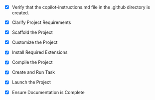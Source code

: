 <!-- Use this file to provide workspace-specific custom instructions to Copilot. For more details, visit https://code.visualstudio.com/docs/copilot/copilot-customization#_use-a-githubcopilotinstructionsmd-file -->
- [x] Verify that the copilot-instructions.md file in the .github directory is created.

- [x] Clarify Project Requirements
	<!-- Next.js clothing brand website with TypeScript, Tailwind CSS, Framer Motion, neon theme -->

- [x] Scaffold the Project
	<!-- Project created with Next.js, TypeScript, Tailwind CSS, App Router, and Framer Motion installed -->

- [x] Customize the Project
	<!-- Created custom theme with neon colors, navigation, hero, featured collections, footer, shop page, about page, and contact page with smooth animations -->

- [x] Install Required Extensions
	<!-- No specific extensions required -->

- [x] Compile the Project
	<!-- Project builds successfully with no errors -->

- [x] Create and Run Task
	<!-- Development server task created and running on http://localhost:3000 -->

- [x] Launch the Project
	<!-- Development server already running -->

- [x] Ensure Documentation is Complete
	<!-- README.md updated with comprehensive project information and setup instructions -->

